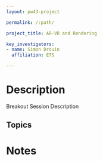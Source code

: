 ```yaml
---
layout: pw43-project

permalink: /:path/

project_title: AR-VR and Rendering

key_investigators:
- name: Simon Drouin
  affiliation: ETS

---
```

# Description

Breakout Session Description

## Topics


# Notes
